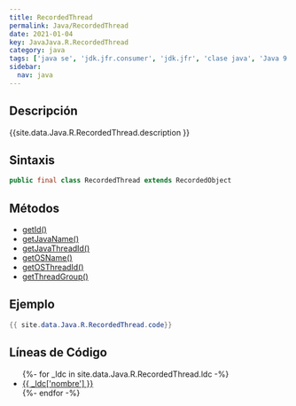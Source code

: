 ```yaml
---
title: RecordedThread
permalink: Java/RecordedThread
date: 2021-01-04
key: JavaJava.R.RecordedThread
category: java
tags: ['java se', 'jdk.jfr.consumer', 'jdk.jfr', 'clase java', 'Java 9']
sidebar: 
  nav: java
---
```


## Descripción
{{site.data.Java.R.RecordedThread.description }}

## Sintaxis
~~~java
public final class RecordedThread extends RecordedObject
~~~

## Métodos
* [getId()](/Java/RecordedThread/getId)
* [getJavaName()](/Java/RecordedThread/getJavaName)
* [getJavaThreadId()](/Java/RecordedThread/getJavaThreadId)
* [getOSName()](/Java/RecordedThread/getOSName)
* [getOSThreadId()](/Java/RecordedThread/getOSThreadId)
* [getThreadGroup()](/Java/RecordedThread/getThreadGroup)

## Ejemplo
~~~java
{{ site.data.Java.R.RecordedThread.code}}
~~~

## Líneas de Código
<ul>
{%- for _ldc in site.data.Java.R.RecordedThread.ldc -%}
   <li>
       <a href="{{_ldc['url'] }}">{{ _ldc['nombre'] }}</a>
   </li>
{%- endfor -%}
</ul>
